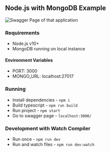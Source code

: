 ## Node.js with MongoDB Example

<img src="https://imgur.com/A7wUj0F" alt="Swagger Page of that application" title="Swagger Page of that application"/>

### Requirements

-   Node.js v10+
-   MongoDB running on local instance

#### Environment Variables

-   PORT: 3000
-   MONGO_URL: localhost:27017

### Running

-   Install dependencies - `npm i`
-   Build typescript - `npm run build`
-   Run project - `npm start`
-   Go to swagger page - `localhost:3000/`

### Development with Watch Compiler

-   Run once - `npm run dev`
-   Run and watch files - `npm run dev:watch`
